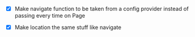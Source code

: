 - [x] Make navigate function to be taken from a config provider instead of passing every time on Page

- [x] Make location the same stuff like navigate